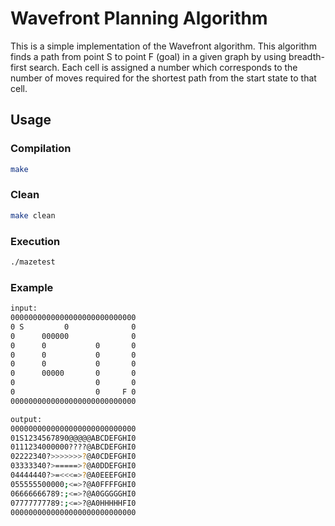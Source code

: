 # Wavefront Planning Algorithm
This is a simple implementation of the Wavefront algorithm. This algorithm finds a path from point S to point F (goal) in a given graph by using breadth-first search. Each cell is assigned a number which corresponds to the number of moves required for the shortest path from the start state to that cell.
## Usage
### Compilation 
```bash
make
```
### Clean 
```bash
make clean
```
### Execution
```bash
./mazetest
```

### Example
```bash
input:
0000000000000000000000000000
0 S         0              0
0      000000              0
0      0           0       0
0      0           0       0
0      0           0       0
0      00000       0       0
0                  0       0
0                  0     F 0
0000000000000000000000000000

output:
0000000000000000000000000000
01S1234567890@@@@@ABCDEFGHI0
0111234000000????@ABCDEFGHI0
02222340?>>>>>>>?@A0CDEFGHI0
03333340?>=====>?@A0DDEFGHI0
04444440?>=<<<=>?@A0EEEFGHI0
055555500000;<=>?@A0FFFFGHI0
06666666789:;<=>?@A0GGGGGHI0
07777777789:;<=>?@A0HHHHHFI0
0000000000000000000000000000
```
